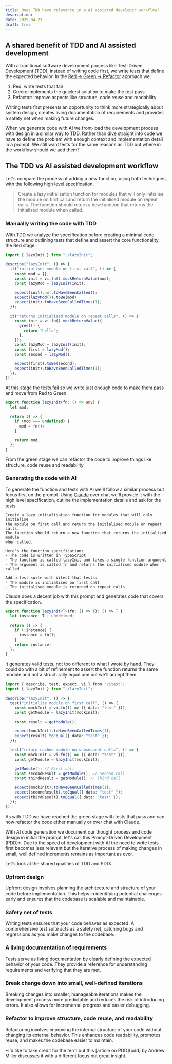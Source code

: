 ```yaml
---
title: Does TDD have relevance in a AI assisted developer workflow?
description:
date: 2025-04-23
draft: true
---
```


## A shared benefit of TDD and AI assisted development

With a traditional software development process like Test-Driven Development
(TDD), instead of writing code first, we write tests that define the expected
behavior. In the [Red → Green → Refactor][red-green-refactor] approach we:

1. Red: write tests that fail
2. Green: implements the quickest solution to make the test pass
3. Refactor: improve aspects like structure, code reuse and readability

Writing tests first presents an opportunity to think more strategically about
system design, creates living documentation of requirements and provides a
safety net when making future changes.

When we generate code with AI we front-load the development process with design
in a similar way to TDD. Rather than dive straight into code we have to define
the problem with enough context and implementation detail in a prompt. We still
want tests for the same reasons as TDD but where in the workflow should we add
them?

## The TDD vs AI assisted development workflow

Let's compare the process of adding a new function, using both techniques, with
the following high level specification.

> Create a lazy initialisation function for modules that will only initialise
> the module on first call and return the initialised module on repeat calls.
> The function should return a new function that returns the initialised module
> when called.

### Manually writing the code with TDD

With TDD we analyze the specification before creating a minimal code structure
and outlining tests that define and assert the core functionality, the Red
stage.

```ts
import { lazyInit } from "./lazyInit";

describe("lazyInit", () => {
  it("initialises module on first call", () => {
    const mod = {};
    const init = vi.fn().mockReturnValue(mod);
    const lazyMod = lazyInit(init);

    expect(init).not.toHaveBeenCalled();
    expect(lazyMod()).toBe(mod);
    expect(init).toHaveBeenCalledTimes(1);
  });

  it("returns initialised module on repeat calls", () => {
    const init = vi.fn().mockReturnValue({
      greet() {
        return "hello";
      },
    });
    const lazyMod = lazyInit(init);
    const first = lazyMod();
    const second = lazyMod();

    expect(first).toBe(second);
    expect(init).toHaveBeenCalledTimes(1);
  });
});
```

At this stage the tests fail so we write just enough code to make them pass and
move from Red to Green.

```ts
export function lazyInit(fn: () => any) {
  let mod;

  return () => {
    if (mod === undefined) {
      mod = fn();
    }

    return mod;
  };
}
```

From the green stage we can refactor the code to improve things like structure,
code reuse and readability.

### Generating the code with AI

To generate the function and tests with AI we'll follow a similar process but
focus first on the prompt. Using [Claude][claude] over chat we'll provide it
with the high level specification, outline the implementation details and ask
for the tests.

```text
Create a lazy initialisation function for modules that will only initialise
the module on first call and return the initialised module on repeat calls.
The function should return a new function that returns the initialised module
when called.

Here's the function specification:
- The code is written in TypeScript
- The function is called lazyInit and takes a single function argument
- The argument is called fn and returns the initialised module when called

Add a test suite with Vitest that tests:
- The module is initialised on first call
- The initialised module is returned on repeat calls
```

Claude does a decent job with this prompt and generates code that covers the
specification.

```typescript
export function lazyInit<T>(fn: () => T): () => T {
  let instance: T | undefined;

  return () => {
    if (!instance) {
      instance = fn();
    }
    return instance;
  };
}
```

It generates valid tests, not too different to what I wrote by hand. They could
do with a bit of refinement to assert the function returns the same module and
not a structurally equal one but we'll accept them.

```typescript
import { describe, test, expect, vi } from "vitest";
import { lazyInit } from "./lazyInit";

describe("lazyInit", () => {
  test("initialize module on first call", () => {
    const mockInit = vi.fn(() => ({ data: "test" }));
    const getModule = lazyInit(mockInit);

    const result = getModule();

    expect(mockInit).toHaveBeenCalledTimes(1);
    expect(result).toEqual({ data: "test" });
  });

  test("return cached module on subsequent calls", () => {
    const mockInit = vi.fn(() => ({ data: "test" }));
    const getModule = lazyInit(mockInit);

    getModule(); // First call
    const secondResult = getModule(); // Second call
    const thirdResult = getModule(); // Third call

    expect(mockInit).toHaveBeenCalledTimes(1);
    expect(secondResult).toEqual({ data: "test" });
    expect(thirdResult).toEqual({ data: "test" });
  });
});
```

As with TDD we have reached the green stage with tests that pass and can now
refactor the code either manually or over chat with Claude.

With AI code generation we document our thought process and code design in
initial the prompt, let's call this Prompt-Driven Development (PDD)\*. Due to
the speed of development with AI the need to write tests first becomes less
relevant but the iterative process of making changes in small, well defined
increments remains as important as ever.

Let's look at the shared qualities of TDD and PDD:

### Upfront design

Upfront design involves planning the architecture and structure of your code
before implementation. This helps in identifying potential challenges early and
ensures that the codebase is scalable and maintainable.

### Safety net of tests

Writing tests ensures that your code behaves as expected. A comprehensive test
suite acts as a safety net, catching bugs and regressions as you make changes to
the codebase.

### A living documentation of requirements

Tests serve as living documentation by clearly defining the expected behavior of
your code. They provide a reference for understanding requirements and verifying
that they are met.

### Break change down into small, well-defined iterations

Breaking changes into smaller, manageable iterations makes the development
process more predictable and reduces the risk of introducing errors. It also
allows for incremental progress and easier debugging.

### Refactor to improve structure, code reuse, and readability

Refactoring involves improving the internal structure of your code without
changing its external behavior. This enhances code readability, promotes reuse,
and makes the codebase easier to maintain.

\*I'd like to take credit for the term but this [article on PDD](pdd] by Andrew
Miller discusses it with a different focus but great insight.

[red-green-refactor]: https://www.jamesshore.com/v2/blog/2005/red-green-refactor
[claude]: https://www.anthropic.com/claude
[pdd]: https://andrewships.substack.com/p/prompt-driven-development
